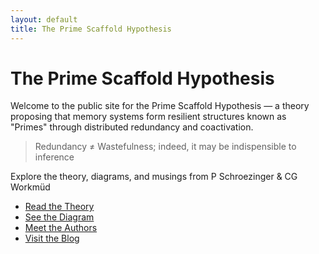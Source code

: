 ```yaml
---
layout: default
title: The Prime Scaffold Hypothesis
---
```


<link rel="stylesheet" href="https://cdn.jsdelivr.net/npm/@shoelace-style/shoelace@2.15.0/cdn/themes/light.css">

# The Prime Scaffold Hypothesis

Welcome to the public site for the Prime Scaffold Hypothesis — a theory proposing that memory systems form resilient structures known as "Primes" through distributed redundancy and coactivation.

>
> Redundancy ≠ Wastefulness; indeed, it may be indispensible to inference
>

Explore the theory, diagrams, and musings from P Schroezinger & CG Workmüd

- [Read the Theory](theory.md)
- [See the Diagram](graphviz/prime_diagram.dot)
- [Meet the Authors](about.md)
- [Visit the Blog](blog.md)

<!-- trigger rebuild -->

